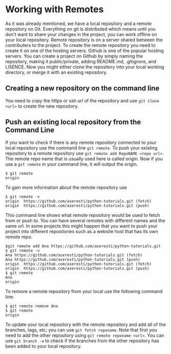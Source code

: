 # Working with Remotes
As it was already mentioned, we have a local repository and a remote repository on Git. Everything on git is distributed which means until you don't want to share your changes in the project, you can work offline on your local repository. Remote repository is on a server shared between the contributers to the project.
To create the remote repository you need to create it on one of the hosting servers. Github is one of the popular hosting servers. You can create a project on Github by simply naming the repository, making it public/private, adding README.md, .gitignore, and LISENCE.
Now you might either clone the repository into your local working directory, or merge it with an existing repository.
## Creating a new repository on the command line
You need to copy the https or ssh url of the repository and use `git clone <url>` to create the new repository.
## Push an existing local repository from the Command Line
If you want to check if there is any remote repository connected to your local repository use the command line `git remote`.
To push your existing repository to a remote repository use `git remote add RepoNAME <repo url>`. The remote repo name that is usually used here is called origin. Now if you use a `git remote` in your cammand line, it will output the origin.
```
$ git remote
origin
```
To gain more information about the remote repository use
```
$ git remote -v
origin	https://github.com/aseresti/python-tutorials.git (fetch)
origin	https://github.com/aseresti/python-tutorials.git (push)
```
This command line shows what remote repository would be used to fetch from or push to.
You can have several remotes with different names and the same url. In some projects this might happen that you want to push your project into different repositories such as a website host that has its own remote repo.
```
$git remote add Ana https://github.com/aseresti/python-tutorials.git
$ git remote -v
Ana	https://github.com/aseresti/python-tutorials.git (fetch)
Ana	https://github.com/aseresti/python-tutorials.git (push)
origin	https://github.com/aseresti/python-tutorials.git (fetch)
origin	https://github.com/aseresti/python-tutorials.git (push)
$ git remote
Ana
origin
```
To remove a remote repository from your local use the following command line:
```
$ git remote remove Ana
$ git remote
origin 
```
To update your local repository with the remote repository and add all of the branches, tags, etc; you can use `git fetch reponame`. Note that first you need to add the other repository using `git remote reponame <url>`. You can use `git branch -a` to check if the branches from the other repository has been added to your local repository.